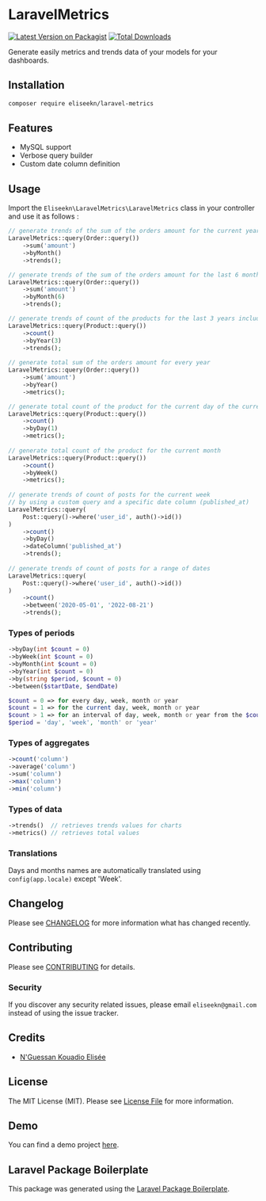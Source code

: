# LaravelMetrics

[![Latest Version on Packagist](https://img.shields.io/packagist/v/eliseekn/laravel-metrics.svg?style=flat-square)](https://packagist.org/packages/eliseekn/laravel-metrics)
[![Total Downloads](https://img.shields.io/packagist/dt/eliseekn/laravel-metrics.svg?style=flat-square)](https://packagist.org/packages/eliseekn/laravel-metrics)

Generate easily metrics and trends data of your models for your dashboards.

## Installation
```bash
composer require eliseekn/laravel-metrics
```

## Features
- MySQL support
- Verbose query builder
- Custom date column definition

## Usage
Import the `Eliseekn\LaravelMetrics\LaravelMetrics` class in your controller and use it as follows :

```php
// generate trends of the sum of the orders amount for the current year
LaravelMetrics::query(Order::query())
    ->sum('amount')
    ->byMonth()
    ->trends();

// generate trends of the sum of the orders amount for the last 6 months of the current year including the current month
LaravelMetrics::query(Order::query())
    ->sum('amount')
    ->byMonth(6)
    ->trends();

// generate trends of count of the products for the last 3 years including the current year
LaravelMetrics::query(Product::query())
    ->count()
    ->byYear(3)
    ->trends();
            
// generate total sum of the orders amount for every year
LaravelMetrics::query(Order::query())
    ->sum('amount')
    ->byYear()
    ->metrics(); 

// generate total count of the product for the current day of the current week
LaravelMetrics::query(Product::query())
    ->count()
    ->byDay(1)
    ->metrics();
    
// generate total count of the product for the current month
LaravelMetrics::query(Product::query())
    ->count()
    ->byWeek()
    ->metrics();
    
// generate trends of count of posts for the current week
// by using a custom query and a specific date column (published_at)
LaravelMetrics::query(
    Post::query()->where('user_id', auth()->id())
)
    ->count()
    ->byDay()
    ->dateColumn('published_at')
    ->trends();
    
// generate trends of count of posts for a range of dates
LaravelMetrics::query(
    Post::query()->where('user_id', auth()->id())
)
    ->count()
    ->between('2020-05-01', '2022-08-21')
    ->trends();
```

### Types of periods
```php
->byDay(int $count = 0)
->byWeek(int $count = 0)
->byMonth(int $count = 0)
->byYear(int $count = 0)
->by(string $period, $count = 0)
->between($startDate, $endDate)
```

```php
$count = 0 => for every day, week, month or year 
$count = 1 => for the current day, week, month or year
$count > 1 => for an interval of day, week, month or year from the $count value to now
$period = 'day', 'week', 'month' or 'year'
```

### Types of aggregates
```php
->count('column')
->average('column')
->sum('column')
->max('column')
->min('column')
```

### Types of data
```php
->trends()  // retrieves trends values for charts
->metrics() // retrieves total values
```

### Translations

Days and months names are automatically translated using `config(app.locale)` except 'Week'.

## Changelog

Please see [CHANGELOG](CHANGELOG.md) for more information what has changed recently.

## Contributing

Please see [CONTRIBUTING](CONTRIBUTING.md) for details.

### Security

If you discover any security related issues, please email `eliseekn@gmail.com` instead of using the issue tracker.

## Credits

-   [N'Guessan Kouadio Elisée](https://github.com/eliseekn)

## License

The MIT License (MIT). Please see [License File](LICENSE.md) for more information.

## Demo

You can find a demo project [here](https://github.com/eliseekn/laravel-metrics-demo).

## Laravel Package Boilerplate

This package was generated using the [Laravel Package Boilerplate](https://laravelpackageboilerplate.com).
